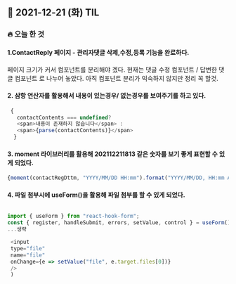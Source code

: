 ## 📆 2021-12-21 (화) TIL

### 🔥 오늘 한 것<br>
 
 
#### 1.ContactReply 페이지 - 관리자댓글 삭제,수정,등록 기능을 완료하다.

페이지 크기가 커서 컴포넌트를 분리해야 겠다. 
현재는 댓글 수정 컴포넌트 / 답변한 댓글 컴포넌트 로 나누어 놓았다.
아직 컴포넌트 분리가 익숙하지 않지만 정리 꼭 할것.


#### 2. 삼항 연산자를 활용해서 내용이 있는경우/ 없는경우를 보여주기를 하고 있다.


```javascript
 {
   contactContents === undefined? 
   <span>내용이 존재하지 않습니다</span> :
   <span>{parse(contactContents)}</span>
  }
```

#### 3. moment 라이브러리를 활용해 202112211813 같은 숫자를 보기 좋게 표현할 수 있게 되었다.

```javascript
{moment(contactRegDttm, "YYYY/MM/DD HH:mm").format("YYYY/MM/DD, HH:mm A")}
```


#### 4. 파일 첨부시에 useForm()을 활용해 파일 첨부를 할 수 있게 되었다.

```javascript

import { useForm } from "react-hook-form";
const { register, handleSubmit, errors, setValue, control } = useForm();
...생략

 <input
 type="file"
 name="file"
 onChange={e => setValue("file", e.target.files[0])}
 />
 )
 
 ```
